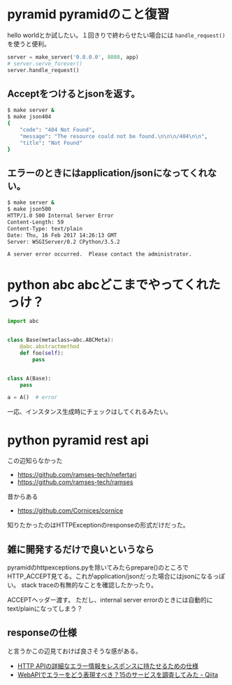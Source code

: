 # pyramid pyramidのこと復習

hello worldとか試したい。１回きりで終わらせたい場合には `handle_request()` を使うと便利。

```python
server = make_server('0.0.0.0', 8080, app)
# server.serve_forever()
server.handle_request()
```

## Acceptをつけるとjsonを返す。

```bash
$ make server &
$ make json404
{
    "code": "404 Not Found",
    "message": "The resource could not be found.\n\n\n/404\n\n",
    "title": "Not Found"
}
```

## エラーのときにはapplication/jsonになってくれない。

```bash
$ make server &
$ make json500
HTTP/1.0 500 Internal Server Error
Content-Length: 59
Content-Type: text/plain
Date: Thu, 16 Feb 2017 14:26:13 GMT
Server: WSGIServer/0.2 CPython/3.5.2

A server error occurred.  Please contact the administrator.
```

# python abc abcどこまでやってくれたっけ？


```python
import abc


class Base(metaclass=abc.ABCMeta):
    @abc.abstractmethod
    def foo(self):
        pass


class A(Base):
    pass

a = A()  # error
```

一応、インスタンス生成時にチェックはしてくれるみたい。

# python pyramid rest api

この辺知らなかった

- https://github.com/ramses-tech/nefertari
- https://github.com/ramses-tech/ramses

昔からある

- https://github.com/Cornices/cornice

知りたかったのはHTTPExceptionのresponseの形式だけだった。

## 雑に開発するだけで良いというなら

pyramidのhttpexceptions.pyを除いてみたらprepare()のところでHTTP_ACCEPT見てる。これがapplication/jsonだった場合にはjsonになるっぽい。
stack traceの有無的なことを確認したかったり。

ACCEPTヘッダー渡す。
ただし、internal server errorのときには自動的にtext/plainになってしまう？

## responseの仕様

と言うかこの辺見ておけば良さそうな感がある。

- [HTTP APIの詳細なエラー情報をレスポンスに持たせるための仕様](https://www.eisbahn.jp/yoichiro/2017/01/rfc_7807.html)
- [WebAPIでエラーをどう表現すべき？15のサービスを調査してみた - Qiita](http://qiita.com/suin/items/f7ac4de914e9f3f35884)


